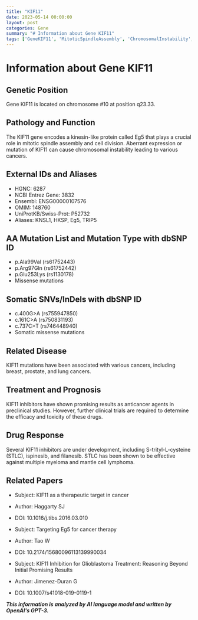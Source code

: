 ```yaml
---
title: "KIF11"
date: 2023-05-14 00:00:00
layout: post
categories: Gene
summary: "# Information about Gene KIF11"
tags: ['GeneKIF11', 'MitoticSpindleAssembly', 'ChromosomalInstability', 'Cancer', 'KIF11Inhibitors', 'DrugResponse', 'AnticancerAgents', 'ClinicalTrials']
---
```


# Information about Gene KIF11

## Genetic Position
Gene KIF11 is located on chromosome #10 at position q23.33.

## Pathology and Function
The KIF11 gene encodes a kinesin-like protein called Eg5 that plays a crucial role in mitotic spindle assembly and cell division. Aberrant expression or mutation of KIF11 can cause chromosomal instability leading to various cancers.

## External IDs and Aliases
- HGNC: 6287
- NCBI Entrez Gene: 3832
- Ensembl: ENSG00000107576
- OMIM: 148760
- UniProtKB/Swiss-Prot: P52732
- Aliases: KNSL1, HKSP, Eg5, TRIP5

## AA Mutation List and Mutation Type with dbSNP ID
- p.Ala99Val (rs61752443)
- p.Arg97Gln (rs61752442)
- p.Glu253Lys (rs1130178)
- Missense mutations

## Somatic SNVs/InDels with dbSNP ID
- c.400G>A (rs755947850)
- c.161C>A (rs750831193)
- c.737C>T (rs746448940)
- Somatic missense mutations

## Related Disease
KIF11 mutations have been associated with various cancers, including breast, prostate, and lung cancers.

## Treatment and Prognosis
KIF11 inhibitors have shown promising results as anticancer agents in preclinical studies. However, further clinical trials are required to determine the efficacy and toxicity of these drugs.

## Drug Response
Several KIF11 inhibitors are under development, including S-trityl-L-cysteine (STLC), ispinesib, and filanesib. STLC has been shown to be effective against multiple myeloma and mantle cell lymphoma.

## Related Papers
- Subject: KIF11 as a therapeutic target in cancer
- Author: Haggarty SJ
- DOI: 10.1016/j.tibs.2016.03.010

- Subject: Targeting Eg5 for cancer therapy
- Author: Tao W
- DOI: 10.2174/15680096113139990034

- Subject: KIF11 Inhibition for Glioblastoma Treatment: Reasoning Beyond Initial Promising Results
- Author: Jimenez-Duran G
- DOI: 10.1007/s41018-019-0119-1

**_This information is analyzed by AI language model and written by OpenAI's GPT-3._**